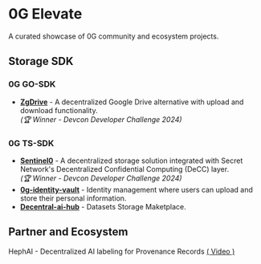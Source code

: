 # 0G Elevate
A curated showcase of 0G community and ecosystem projects.

## Storage SDK

### 0G GO-SDK
- **[ZgDrive](https://github.com/udhaykumarbala/zgDrive)** - A decentralized Google Drive alternative with upload and download functionality.  
*(🏆 Winner - Devcon Developer Challenge 2024)*


### 0G TS-SDK
- **[Sentinel0](https://github.com/capGoblin/Sentinel0)** - A decentralized storage solution integrated with Secret Network's Decentralized Confidential Computing (DeCC) layer.  
*(🏆 Winner - Devcon Developer Challenge 2024)*
- **[0g-identity-vault](https://github.com/Raaghav-m/0g-identity-vault)** - Identity management where users can upload and store their personal information.
- **[Decentral-ai-hub](https://github.com/Jovian-Dsouza/decentral-ai-hub)** - Datasets Storage Maketplace.

## Partner and Ecosystem

HephAI - Decentralized AI labeling for Provenance Records [( Video )](https://www.loom.com/share/3ec002c14b1048fbaff2a3de6f7aa89b?sid=940c4a33-6246-4111-8d08-66c11718684e)
